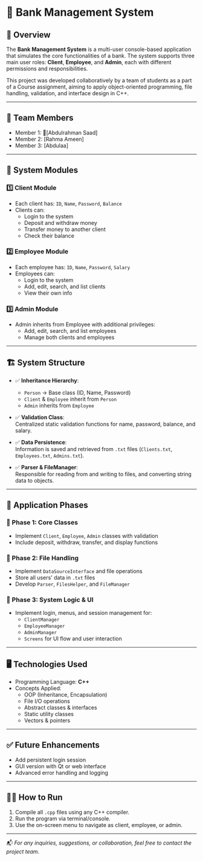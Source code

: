 # 🏦 Bank Management System

## 📌 Overview

The **Bank Management System** is a multi-user console-based application that simulates the core functionalities of a bank. The system supports three main user roles: **Client**, **Employee**, and **Admin**, each with different permissions and responsibilities.

This project was developed collaboratively by a team of students as a part of a Course assignment, aiming to apply object-oriented programming, file handling, validation, and interface design in C++.

---

## 👥 Team Members

- Member 1: [ِAbdulrahman Saad]
- Member 2: [Rahma Ameen]
- Member 3: [Abdulaa]
---

## 🧩 System Modules

### 1️⃣ Client Module
- Each client has: `ID`, `Name`, `Password`, `Balance`
- Clients can:
  - Login to the system
  - Deposit and withdraw money
  - Transfer money to another client
  - Check their balance

### 2️⃣ Employee Module
- Each employee has: `ID`, `Name`, `Password`, `Salary`
- Employees can:
  - Login to the system
  - Add, edit, search, and list clients
  - View their own info

### 3️⃣ Admin Module
- Admin inherits from Employee with additional privileges:
  - Add, edit, search, and list employees
  - Manage both clients and employees

---

## 🏗️ System Structure

- ✅ **Inheritance Hierarchy**:  
  - `Person` → Base class (ID, Name, Password)  
  - `Client` & `Employee` inherit from `Person`  
  - `Admin` inherits from `Employee`

- ✅ **Validation Class**:  
  Centralized static validation functions for name, password, balance, and salary.

- ✅ **Data Persistence**:  
  Information is saved and retrieved from `.txt` files (`Clients.txt`, `Employees.txt`, `Admins.txt`).

- ✅ **Parser & FileManager**:  
  Responsible for reading from and writing to files, and converting string data to objects.

---

## 🔨 Application Phases

### 🚧 Phase 1: Core Classes
- Implement `Client`, `Employee`, `Admin` classes with validation
- Include deposit, withdraw, transfer, and display functions

### 💾 Phase 2: File Handling
- Implement `DataSourceInterface` and file operations
- Store all users' data in `.txt` files
- Develop `Parser`, `FilesHelper`, and `FileManager`

### 🧠 Phase 3: System Logic & UI
- Implement login, menus, and session management for:
  - `ClientManager`
  - `EmployeeManager`
  - `AdminManager`
  - `Screens` for UI flow and user interaction

---

## 🖥️ Technologies Used

- Programming Language: **C++**
- Concepts Applied:
  - OOP (Inheritance, Encapsulation)
  - File I/O operations
  - Abstract classes & interfaces
  - Static utility classes
  - Vectors & pointers

---

## ✅ Future Enhancements
- Add persistent login session
- GUI version with Qt or web interface
- Advanced error handling and logging

---

## 🧑‍💻 How to Run

1. Compile all `.cpp` files using any C++ compiler.
2. Run the program via terminal/console.
3. Use the on-screen menu to navigate as client, employee, or admin.

---

📬 *For any inquiries, suggestions, or collaboration, feel free to contact the project team.*

